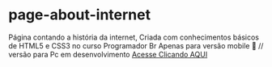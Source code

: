# page-about-internet
Página contando a história da internet, Criada com conhecimentos básicos de HTML5 e CSS3 no curso Programador Br
Apenas para versão mobile 📲 // versão para Pc em desenvolvimento 
[Acesse Clicando AQUI](https://vitordev01.github.io/page-about-internet/)
